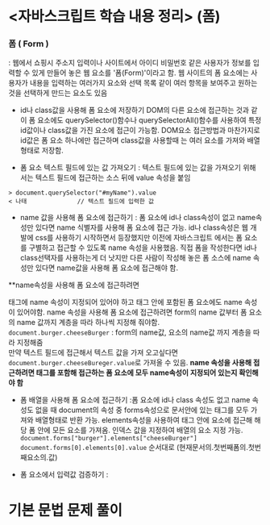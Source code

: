 # <자바스크립트 학습 내용 정리> (폼)
### 폼 ( Form )
: 웹에서 쇼핑시 주소지 입력이나 사이트에서 아이디 비밀번호 같은 사용자가 정보를 입력할 수 있게 만들어 놓은 웹 요소를 '폼(Form)'이라고 함.
웹 사이트의 폼 요소에는 사용자가 내용을 입력하는 여러가지 요소와 선택 목록 같이 여러 항목을 보여주고 원하는 것을 선택하게 만드는 요소도 있음
- id나 class값을 사용해 폼 요소에 저장하기 
DOM의 다른 요소에 접근하는 것과 같이 폼 요소에도 querySelector()함수나 querySelectorAll()함수를 사용하여 특정 id값이나 class값을 가진 요소에 접근이 가능함. DOM요소 접근방법과 마찬가지로 id값은 폼 요소 하나에만 접근하며 class값을 사용할때 는 여러 요소를 가져와 배열 형태로 저장함.

- 폼 요소 텍스트 필드에 있는 값 가져오기 : 텍스트 필드에 있는 값을 가져오기 위해서는 텍스트 필드에 접근하는 소스 뒤에 value 속성을 붙임
```
> document.querySelector("#myName").value   
< 나태              // 텍스트 필드에 입력한 값
```

- name 값을 사용해 폼 요소에 접근하기
: 폼 요소에 id나 class속성이 없고 name속성만 있다면 name 식별자를 사용해 폼 요소에 접근 가능. id나 class속성은 웹 개발에 css를 사용하기 시작하면서 등장했지만 이전에 자바스크립트 에서는 폼 요소를 구별하고 접근할 수 있도록 name 속성을 사용했음. 직접 폼을 작성한다면 id나 class선택자를 사용하는게 더 낫지만 다른 사람이 작성해 놓은 폼 소스에 name 속성만 있다면 name값을 사용해 폼 요소에 접근해야 함.

**name속성을 사용해 폼 요소에 접근하려면 <Form> 태그에 name 속성이 지정되어 있어야 하고 <Form>태그 안에 포함된 폼 요소에도 name 속성이 있어야함. name 속성을 사용해 폼 요소에 접근하려면 form의 name 값부터 폼 요소의 name 값까지 계층을 따라 하나씩 지정해 줘야함.
 `document.burger.cheeseBurger`  : form의 name값, 요소의 name값 까지 계층을 따라 지정해줌  
만약 텍스트 필드에 접근해서 텍스트 값을 가져 오고싶다면 `document.burger.cheeseBureger.value`로 가져올 수 있음.
**name 속성을 사용해 접근하려면 <form>태그를 포함해 접근하는 폼 요소에 모두 name속성이 지정되어 있는지 확인해야 함**

- 폼 배열을 사용해 폼 요소에 접근하기 
:폼 요소에 id나 class 속성도 없고 name 속성도 없을 때 document의 속성 중 forms속성으로 문서안에 있는 <form>태그를 모두 가져와 배열형태로 반환 가능.
elements속성을 사용하여 <form>태그 안에 요소에 접근해 해당 폼 안에 모든 요소를 가져옴. 인덱스 값을 지정하여 배열의 요소 지정 가능.
`document.forms["burger"].elements["cheeseBurger"]` 
`document.forms[0].elements[0].value` 순서대로 (현재문서의.첫번째폼의.첫번째요소의.값) 

- 폼 요소에서 입력값 검증하기
: 

# 기본 문법 문제 풀이

